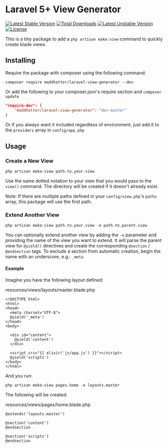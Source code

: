 # Laravel 5+ View Generator
[![Latest Stable Version](https://poser.pugx.org/maddhatter/laravel-view-generator/v/stable)](https://packagist.org/packages/maddhatter/laravel-view-generator) [![Total Downloads](https://poser.pugx.org/maddhatter/laravel-view-generator/downloads)](https://packagist.org/packages/maddhatter/laravel-view-generator) [![Latest Unstable Version](https://poser.pugx.org/maddhatter/laravel-view-generator/v/unstable)](https://packagist.org/packages/maddhatter/laravel-view-generator) [![License](https://poser.pugx.org/maddhatter/laravel-view-generator/license)](https://packagist.org/packages/maddhatter/laravel-view-generator)

This is a tiny package to add a `php artisan make:view` command to quickly create blade views.

## Installing

Require the package with composer using the following command:

    composer require maddhatter/laravel-view-generator --dev

Or add the following to your composer.json's require section and `composer update`

```json
"require-dev": {
	"maddhatter/laravel-view-generator": "dev-master"
}
```

Or if you always want it included regardless of environment, just add it to the `providers` array in `config/app.php`

## Usage


### Create a New View

```
php artisan make:view path.to.your.view
```

Use the same dotted notation to your view that you would pass to the `view()` command. The directory will be created if it doesn't already exist.

Note: If there are multiple paths defined in your `config/view.php`'s `paths` array, this package will use the first path.

### Extend Another View

```
php artisan make:view path.to.your.view -e path.to.parent.view
```

You can optionally extend another view by adding the `-e` parameter and providing the name of the view you want to extend. It will parse the parent view for `@yield()` directives and create the corresponding `@section` / `@endsection` tags. To exclude a section from automatic creation, begin the name with an underscore, e.g.: `_meta`

#### Example 

Imagine you have the following layout defined:

resources/views/layouts/master.blade.php

```
<!DOCTYPE html>
<html>
<head>
  <meta charset="UTF-8">
  @yield('_meta')
</head>
<body>

  <div id="content">
    @yield('content')
  </div>

  <script src="{{ elixir('js/app.js') }}"></script>
  @yield('scripts')
</body>
</html>

```

And you run:

```
php artisan make:view pages.home -e layouts.master
```

The following will be created:

resources/views/pages/home.blade.php

```
@extends('layouts.master')

@section('content')
@endsection

@section('scripts')
@endsection
```